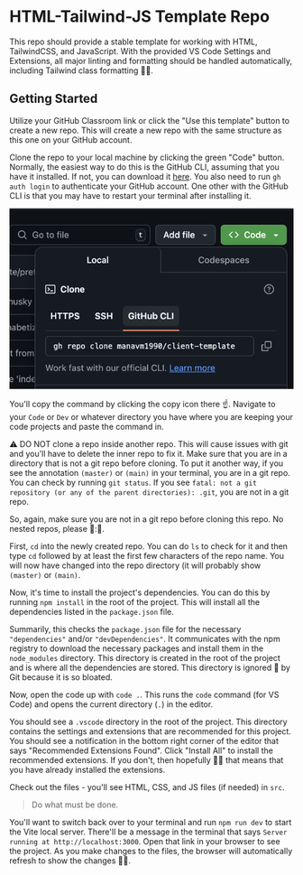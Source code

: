 # HTML-Tailwind-JS Template Repo

This repo should provide a stable template for working with HTML, TailwindCSS, and JavaScript. With the provided VS Code Settings and Extensions, all major linting and formatting should be handled automatically, including Tailwind class formatting 🤞🏾.

## Getting Started

Utilize your GitHub Classroom link or click the "Use this template" button to create a new repo. This will create a new repo with the same structure as this one on your GitHub account.

Clone the repo to your local machine by clicking the green "Code" button. Normally, the easiest way to do this is the GitHub CLI, assuming that you have it installed. If not, you can download it [here](https://cli.github.com/). You also need to run `gh auth login` to authenticate your GitHub account. One other with the GitHub CLI is that you may have to restart your terminal after installing it.

![Clone the repo with GitHub CLI](./clone.png)

You'll copy the command by clicking the copy icon there ☝️. Navigate to your `Code` or `Dev` or whatever directory you have where you are keeping your code projects and paste the command in.

⚠️ DO NOT clone a repo inside another repo. This will cause issues with git and you'll have to delete the inner repo to fix it. Make sure that you are in a directory that is not a git repo before cloning. To put it another way, if you see the annotation `(master)` or `(main)` in your terminal, you are in a git repo. You can check by running `git status`. If you see `fatal: not a git repository (or any of the parent directories): .git`, you are not in a git repo.

So, again, make sure you are not in a git repo before cloning this repo. No nested repos, please 🙏:🏾.

First, `cd` into the newly created repo. You can do `ls` to check for it and then type `cd` followed by at least the first few characters of the repo name. You will now have changed into the repo directory (it will probably show `(master)` or `(main)`.

Now, it's time to install the project's dependencies. You can do this by running `npm install` in the root of the project. This will install all the dependencies listed in the `package.json` file.

Summarily, this checks the `package.json` file for the necessary `"dependencies"` and/or `"devDependencies"`. It communicates with the npm registry to download the necessary packages and install them in the `node_modules` directory. This directory is created in the root of the project and is where all the dependencies are stored. This directory is ignored 🙈 by Git because it is so bloated.

Now, open the code up with `code .`. This runs the `code` command (for VS Code) and opens the current directory (`.`) in the editor.

You should see a `.vscode` directory in the root of the project. This directory contains the settings and extensions that are recommended for this project. You should see a notification in the bottom right corner of the editor that says "Recommended Extensions Found". Click "Install All" to install the recommended extensions.
If you don't, then hopefully 🤞🏾 that means that you have already installed the extensions.

Check out the files - you'll see HTML, CSS, and JS files (if needed) in `src`.

> Do what must be done.

You'll want to switch back over to your terminal and run `npm run dev` to start the Vite local server. There'll be a message in the terminal that says `Server running at http://localhost:3000`. Open that link in your browser to see the project. As you make changes to the files, the browser will automatically refresh to show the changes 🧑‍💻.
